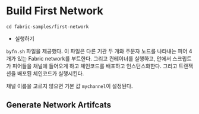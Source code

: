 # Build First Network

[](http://hyperledger-fabric.readthedocs.io/en/latest/build_network.html)

`cd fabric-samples/first-network`

* 실행하기

`byfn.sh` 파일을 제공했다. 이 파일은 다른 기관 두 개와 주문자 노드를 나타내는 피어 4개가 있는 Fabric network를 부트한다.
그리고 컨테이너를 실행하고, 안에서 스크립트가 피어들을 채널에 들어오게 하고 체인코드를 배포하고 인스턴스화한다. 그리고 트랜잭션을 배포된 체인코드가 실행시킨다.

채널 이름을 고르지 않으면 기본 값 `mychannel`이 설정된다.

## Generate Network Artifcats

